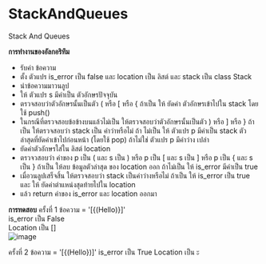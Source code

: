# StackAndQueues
Stack And Queues

**การทำงานของอัลกอริทึม**

  - รับค่า ข้อความ
  - ตั้ง ตัวแปร is_error เป็น false และ location เป็น ลิสต์ และ stack เป็น class Stack
  - นำข้อความมาวนลูป
  - ให้ ตัวแปร s มีค่าเป็น ตัวอักษรปัจจุบัน
  - ตรวจสอบว่าตัวอักษรนั้นเป็นตัว ( หรือ [ หรือ { ถ้าเป็น ให้ ยัดค่า ตัวอักษรเข้าไปใน stack โดยใช้ push()
  - ในกรณีที่ตรวจสอบข้อข้างบนแล้วไม่เป็น ให้ตรวจสอบว่าตัวอักษรนั้นเป็นตัว ) หรือ ] หรือ } ถ้าเป็น
    ให้ตรวจสอบว่า stack เป็น ค่าว่าหรือไม่ ถ้า ไม่เป็น ให้ ตัวแปร p มีค่าเป็น stack ตัวล่าสุดที่ยัดค่าเข้าไปก่อนหน้า (โดยใช้ pop) ถ้าไม่ใช่ ตัวแปร  p มีค่าว่าง      เปล่า
  - ยัดค่าตัวอักษรใส่ใน ลิสต์ location
  - ตรวจวสอบว่า ค่าของ p เป็น ( และ s เป็น ) หรือ  p เป็น [ และ s เป็น ] หรือ  p เป็น { และ s เป็น }
      ถ้าเป็น ให้ลบ ข้อมูลตัวล่าสุด ของ location ออก
      ถ้าไม่เป็น ให้ is_error มีค่าเป็น true
  - เมื่อวนลูปเสร็จสิ้น ให้ตรวจสอบว่า stack เป็นค่าว่างหรือไม่ ถ้าเป็น ให้ is_error เป็น true และ ให้ ยัดค่าตำแหน่งสุดท้ายไปใน location
  - แล้ว return ค่าของ is_error และ location ออกมา

**การทดสอบ**
  ครั้งที่ 1
    ข้อความ = '[{(Hello)}]'
    <br>
    is_error เป็น False
    <br>
    Location เป็น []
    <br>
    ![image](https://github.com/Mewwemmew/StackAndQueues/assets/150503581/0dffa0a0-fde8-4daf-b6e6-59b2acffe690)

 ครั้งที่ 2
    ข้อความ = '[{(Hello})]'
    is_error เป็น True
    Location เป็น ะ

